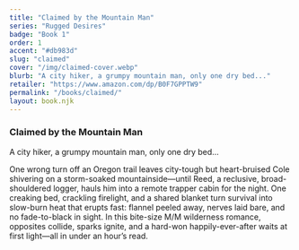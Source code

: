 ```yaml
---
title: "Claimed by the Mountain Man"
series: "Rugged Desires"
badge: "Book 1"
order: 1 
accent: "#db983d"
slug: "claimed"
cover: "/img/claimed-cover.webp"
blurb: "A city hiker, a grumpy mountain man, only one dry bed..."
retailer: "https://www.amazon.com/dp/B0F7GPPTW9"
permalink: "/books/claimed/"
layout: book.njk
---
```


### Claimed by the Mountain Man

A city hiker, a grumpy mountain man, only one dry bed…

One wrong turn off an Oregon trail leaves city-tough but heart-bruised Cole shivering on a storm-soaked mountainside—until Reed, a reclusive, broad-shouldered logger, hauls him into a remote trapper cabin for the night. One creaking bed, crackling firelight, and a shared blanket turn survival into slow-burn heat that erupts fast: flannel peeled away, nerves laid bare, and no fade-to-black in sight. In this bite-size M/M wilderness romance, opposites collide, sparks ignite, and a hard-won happily-ever-after waits at first light—all in under an hour’s read.